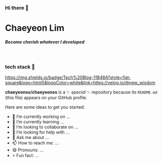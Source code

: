 ### Hi there 👋

# Chaeyeon Lim
##### Become cherish whatever I developed
</br>

### tech stack 🤔
https://img.shields.io/badge/Tech%20Blog-11B48A?style=flat-square&logo=html5&logoColor=white&link=https://velog.io/@new_wisdom

**chaeyeonss/chaeyeonss** is a ✨ _special_ ✨ repository because its `README.md` (this file) appears on your GitHub profile.

Here are some ideas to get you started:

- 🔭 I’m currently working on ...
- 🌱 I’m currently learning ...
- 👯 I’m looking to collaborate on ...
- 🤔 I’m looking for help with ...
- 💬 Ask me about ...
- 📫 How to reach me: ...
- 😄 Pronouns: ...
- ⚡ Fun fact: ...
